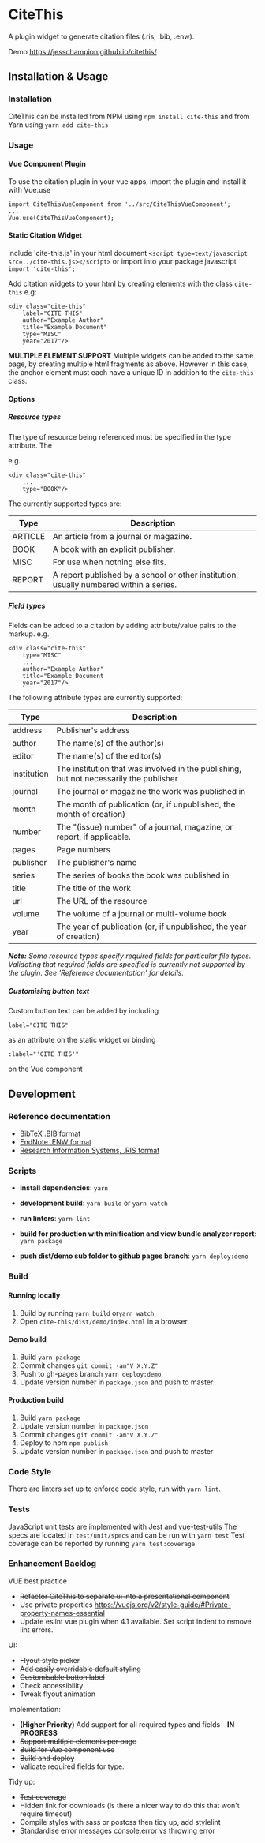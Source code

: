 # CiteThis
A plugin widget to generate citation files (.ris, .bib, .enw).

Demo https://jesschampion.github.io/citethis/

## Installation & Usage
### Installation
CiteThis can be installed from NPM using `npm install cite-this` and from Yarn using `yarn add cite-this`

### Usage
#### Vue Component Plugin
To use the citation plugin in your vue apps, import the plugin and install it with Vue.use

```
import CiteThisVueComponent from '../src/CiteThisVueComponent';
...
Vue.use(CiteThisVueComponent);
```

#### Static Citation Widget
include 'cite-this.js' in your html document
`<script type=text/javascript src=../cite-this.js></script>`
or import into your package javascript 
`import 'cite-this';` 

Add citation widgets to your html by creating elements with the class `cite-this` e.g:
```
<div class="cite-this"
    label="CITE THIS"
    author="Example Author"
    title="Example Document"
    type="MISC"
    year="2017"/>
```

**MULTIPLE ELEMENT SUPPORT**
Multiple widgets can be added to the same page, by creating multiple html fragments as above.
However in this case, the anchor element must each have a unique ID in addition to the `cite-this` class.

#### Options

##### Resource types
The type of resource being referenced must be specified in the type attribute.
The

e.g. 
```
<div class="cite-this"
    ...
    type="BOOK"/>
```

The currently supported types are:

| Type    | Description |
| ------- | ----------- |
| ARTICLE | An article from a journal or magazine.
| BOOK    | A book with an explicit publisher.
| MISC    | For use when nothing else fits.
| REPORT  | A report published by a school or other institution, usually numbered within a series.

##### Field types

Fields can be added to a citation by adding attribute/value pairs to the markup.
e.g. 
```
<div class="cite-this"
    type="MISC"
    ...
    author="Example Author"
    title="Example Document
    year="2017"/>
```

The following attribute types are currently supported:

| Type          | Description |
| ------------- | ----------- |
| address       | Publisher's address
| author        | The name(s) of the author(s) 
| editor        | The name(s) of the editor(s)
| institution   | The institution that was involved in the publishing, but not necessarily the publisher
| journal       | The journal or magazine the work was published in
| month         | The month of publication (or, if unpublished, the month of creation)
| number        | The "(issue) number" of a journal, magazine, or report, if applicable.
| pages         | Page numbers
| publisher     | The publisher's name
| series        | The series of books the book was published in
| title         | The title of the work
| url           | The URL of the resource
| volume        | The volume of a journal or multi-volume book
| year          | The year of publication (or, if unpublished, the year of creation)

_**Note:** Some resource types specify required fields for particular file types.
Validating that required fields are specified is currently not supported by the plugin.
See 'Reference documentation' for details._

##### Customising button text
Custom button text can be added by including
```
label="CITE THIS"
```
as an attribute on the static widget
or binding
```
:label="'CITE THIS'"
```
on the Vue component

## Development
### Reference documentation
- [BibTeX .BIB format](https://en.wikipedia.org/wiki/BibTeX#Bibliographic_information_file)
- [EndNote .ENW format](https://en.wikipedia.org/wiki/EndNote#Tags_and_fields)
- [Research Information Systems, .RIS format](https://en.wikipedia.org/wiki/RIS_(file_format)#Type_of_reference)

### Scripts
- __install dependencies__:
`yarn`

- __development build__:
`yarn build`
or
`yarn watch`

- __run linters__:
`yarn lint`

- __build for production with minification and view bundle analyzer report__:
`yarn package`

- __push dist/demo sub folder to github pages branch__:
`yarn deploy:demo`

### Build
#### Running locally
1. Build by running
  `yarn build` or`yarn watch`
2. Open `cite-this/dist/demo/index.html` in a browser

#### Demo build
1. Build
  `yarn package`
2. Commit changes
  `git commit -am"V X.Y.Z"`
3. Push to gh-pages branch
  `yarn deploy:demo`
4. Update version number in `package.json` and push to master

#### Production build
1. Build
  `yarn package`
2. Update version number in `package.json`
3. Commit changes
  `git commit -am"V X.Y.Z"` 
5. Deploy to npm
   `npm publish`
4. Update version number in `package.json` and push to master

### Code Style
There are linters set up to enforce code style, run with `yarn lint`.

### Tests
JavaScript unit tests are implemented with Jest and [vue-test-utils](https://vue-test-utils.vuejs.org/)
The specs are located in `test/unit/specs` and can be run with `yarn test`
Test coverage can be reported by running `yarn test:coverage`

### Enhancement Backlog
VUE best practice
- ~~Refactor CiteThis to separate ui into a presentational component~~
- Use private properties
  https://vuejs.org/v2/style-guide/#Private-property-names-essential
- Update eslint vue plugin when 4.1 available. Set script indent to remove lint errors.

UI:
- ~~Flyout style picker~~
- ~~Add easily overridable default styling~~
- ~~Customisable button label~~
- Check accessibility
- Tweak flyout animation

Implementation:
- **(Higher Priority)** Add support for all required types and fields - **IN PROGRESS**
- ~~Support multiple elements per page~~
- ~~Build for Vue component use~~
- ~~Build and deploy~~
- Validate required fields for type.

Tidy up:
- ~~Test coverage~~
- Hidden link for downloads (is there a nicer way to do this that won't require timeout)
- Compile styles with sass or postcss then tidy up, add stylelint
- Standardise error messages console.error vs throwing error
